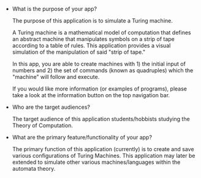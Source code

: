 - What is the purpose of your app?
  
  The purpose of this application is to simulate a Turing machine. 

  A Turing machine is a mathematical model of computation that defines an abstract machine that manipulates symbols on a strip of tape according to a table of rules. This application provides a visual simulation of the manipulation of said "strip of tape." 

  In this app, you are able to create machines with 1) the initial input of numbers and 2) the set of commands (known as quadruples) which the "machine" will follow and execute. 

  If you would like more information (or examples of programs), please take a look at the information button on the top navigation bar. 

- Who are the target audiences?

  The target audience of this application students/hobbists studying the Theory of Computation.

- What are the primary feature/functionality of your app?

  The primary function of this application (currently) is to create and save various configurations of Turing Machines. This application may later be extended to simulate other various machines/languages within the automata theory.
